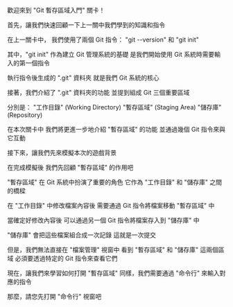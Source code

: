 歡迎來到
"Git 暫存區域入門" 關卡！

首先，讓我們快速回顧一下上一關中我們學到的知識和指令

在上一關卡中，
我們使用了兩個 Git 指令：
"git --version" 和 "git init" 

其中，"git init" 作為建立 Git 管理系統的基礎
是我們開始使用 Git 系統時需要輸入的第一個指令

執行指令後生成的 ".git" 資料夾 
就是我們 Git 系統的核心

接著，我們介紹了 ".git" 資料夾的功能
並提到組成 Git 三個重要區域

分別是：
"工作目錄" (Working Directory)
"暫存區域" (Staging Area)
"儲存庫" (Repository)
 
在本次關卡中
我們將更進一步地介紹 "暫存區域" 的功能
並通過幾個 Git 指令來與它互動

接下來，讓我們先來模擬本次的遊戲背景

在完成模擬後
我們先回顧 "暫存區域" 的作用吧

"暫存區域" 在 Git 系統中扮演了重要的角色
它作為 "工作目錄" 和 "儲存庫" 之間的橋樑

在 "工作目錄" 中修改檔案內容後
需要通過 Git 指令將檔案移動 "暫存區域" 中

當確定好修改內容後
可以通過另一個 Git 指令將檔案存入到 "儲存庫" 中

"儲存庫" 會把這些檔案組合成一次記錄
這就是一次提交

但是，我們無法直接在 "檔案管理" 視窗中
看到 "暫存區域" 和 "儲存庫" 這兩個區域
必須要透過特定的 Git 指令來查看它們

現在，讓我們來學習如何打開 "暫存區域"
同樣，我們需要通過 "命令行" 來輸入對應的指令

那麼，請您先打開 "命令行" 視窗吧

